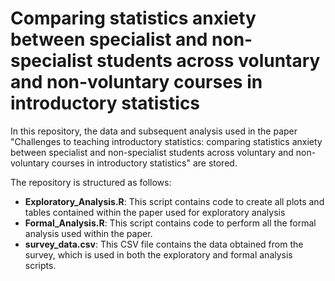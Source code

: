 # Comparing statistics anxiety between specialist and non-specialist students across voluntary and non-voluntary courses in introductory statistics

In this repository, the data and subsequent analysis used in the paper "Challenges to teaching introductory statistics: comparing statistics anxiety between specialist and non-specialist students across voluntary and non-voluntary courses in introductory statistics" are stored. 

The repository is structured as follows:
- **Exploratory_Analysis.R**: This script contains code to create all plots and tables contained within the paper used for exploratory analysis 
- **Formal_Analysis.R**: This script contains code to perform all the formal analysis used within the paper.
- **survey_data.csv**: This CSV file contains the data obtained from the survey, which is used in both the exploratory and formal analysis scripts.
